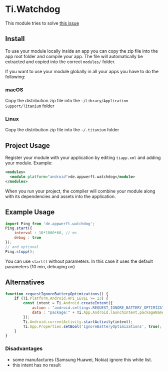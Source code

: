 # Ti.Watchdog

This module tries to solve [this issue](https://jira.appcelerator.org/browse/AC-6187?filter=-2)

## Install

To use your module locally inside an app you can copy the zip file into the app root folder and compile your app.
The file will automatically be extracted and copied into the correct `modules/` folder.

If you want to use your module globally in all your apps you have to do the following:

### macOS

Copy the distribution zip file into the `~/Library/Application Support/Titanium` folder

### Linux

Copy the distribution zip file into the `~/.titanium` folder


## Project Usage

Register your module with your application by editing `tiapp.xml` and adding your module.
Example:

```xml
<modules>
  <module platform="android">de.appwerft.watchdog</module>
</modules>
```

When you run your project, the compiler will combine your module along with its dependencies
and assets into the application.

## Example Usage

```js
import Ping from 'de.appwerft.watchdog';
Ping.start({
	interval : 10*1000*60, // ms
	debug : true
});
// and optional 
Ping.stopp();
```
You can use `start()` without parameters. In this case it uses the default parameters (10 min, debuging on) 

## Alternatives

```javascript
function requestIgnoreBatteryOptimizations() {
	if (Ti.Platform.Android.API_LEVEL >= 23) {
		const intent = Ti.Android.createIntent({
			action : "android.settings.REQUEST_IGNORE_BATTERY_OPTIMIZATIONS",
			data : "package:" + Ti.App.Android.launchIntent.packageName,
		});
		Ti.Android.currentActivity.startActivity(intent);
		Ti.App.Properties.setBool('IgnoreBatteryOptimizations', true);
	}
}
```
### Disadvantages

* some manufactures (Samsung Huawei, Nokia) ignore this white list.
* this intent has no result